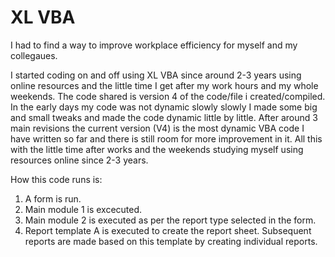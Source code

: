 # XL VBA
I had to find a way to improve workplace efficiency for myself and my collegaues.

I started coding on and off using XL VBA since around 2-3 years using online resources and the little time I get after my work hours and my whole weekends. 
The code shared is version 4 of the code/file i created/compiled. In the early days  my code was not dynamic slowly slowly I made some big and small tweaks and made the code dynamic little by little. After around 3 main revisions the current version (V4) is the most dynamic VBA code I have written so far and there is still room for more improvement in it. 
All this with the little time after works and the weekends studying myself using resources online since 2-3 years.

How this code runs is:
1) A form is run.
2) Main module 1 is excecuted.
3) Main module 2 is executed as per the report type selected in the form.
4) Report template A is executed to create the report sheet. Subsequent reports are made based on this template by creating individual reports.
